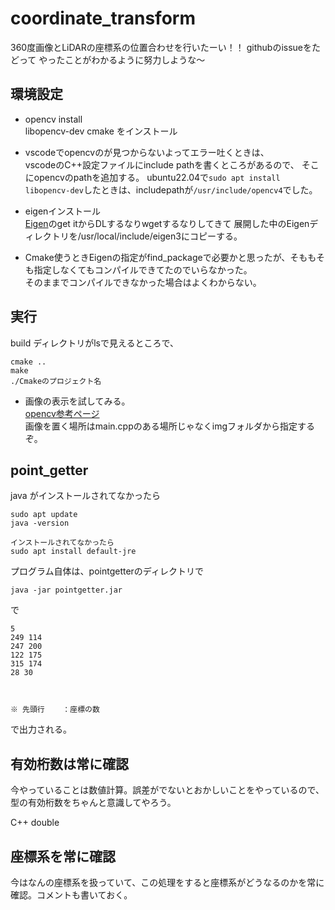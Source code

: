 # coordinate_transform
360度画像とLiDARの座標系の位置合わせを行いたーい！！
githubのissueをたどって やったことがわかるように努力しような～

## 環境設定
- opencv install  
libopencv-dev cmake をインストール

- vscodeでopencvのが見つからないよってエラー吐くときは、  
vscodeのC++設定ファイルにinclude pathを書くところがあるので、 そこにopencvのpathを追加する。
ubuntu22.04で`sudo apt install libopencv-dev`したときは、includepathが`/usr/include/opencv4`でした。

- eigenインストール  
[Eigen](https://eigen.tuxfamily.org/index.php?title=Main_Page)のget itからDLするなりwgetするなりしてきて 展開した中のEigenディレクトリを/usr/local/include/eigen3にコピーする。

- Cmake使うときEigenの指定がfind_packageで必要かと思ったが、そももそも指定しなくてもコンパイルできてたのでいらなかった。  
そのままでコンパイルできなかった場合はよくわからない。


## 実行
build ディレクトリがlsで見えるところで、
```
cmake ..
make 
./Cmakeのプロジェクト名
```


- 画像の表示を試してみる。  
[opencv参考ページ](https://www.qoosky.io/techs/ad1e4deb05)  
画像を置く場所はmain.cppのある場所じゃなくimgフォルダから指定するぞ。

## point_getter
java がインストールされてなかったら
```
sudo apt update
java -version

インストールされてなかったら
sudo apt install default-jre
```

プログラム自体は、pointgetterのディレクトリで
```
java -jar pointgetter.jar
```
で

```
5
249 114
247 200
122 175
315 174
28 30



※ 先頭行    ：座標の数
```
で出力される。

## 有効桁数は常に確認
今やっていることは数値計算。誤差がでないとおかしいことをやっているので、型の有効桁数をちゃんと意識してやろう。

C++ double 


## 座標系を常に確認
今はなんの座標系を扱っていて、この処理をすると座標系がどうなるのかを常に確認。コメントも書いておく。 
